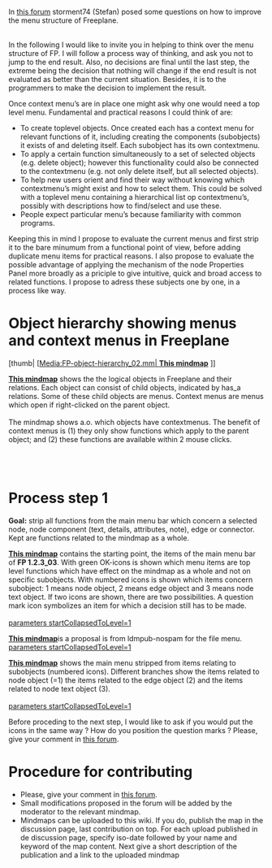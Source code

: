 In [this forum](https://sourceforge.net/projects/freeplane/forums/forum/758437/topic/4384594) storment74 (Stefan) posed some questions on how to improve the menu structure of Freeplane. <br><br>

In the following I would like to invite you in helping to think over the menu structure of FP. I will follow a process way of thinking, and ask you  not to jump to the end result. Also, no decisions are final until the last step, the extreme being the decision that nothing will change  if the end result is not evaluated as better than the current situation. Besides, it is to the programmers to make the decision to implement the result.

Once context menu’s are in place one might ask why one would need a  top level menu. Fundamental and practical reasons I could think of are:

* To create toplevel objects. Once created each has a context menu for relevant functions of it, including creating the components (subobjects) it exists of and deleting itself.  Each subobject has its own contextmenu.
* To apply a certain function simultaneously to a set of selected objects (e.g. delete object); however this functionality could also be connected to the contextmenu (e.g. not only delete itself, but all selected objects).
* To help new users orient and find their way without knowing which contextmenu’s might exist and how to select them. This could be solved  with a toplevel menu containing a hierarchical list op contextmenu’s, possibly with descriptions how to find/select and use these.
* People expect particular menu’s because familiarity with common programs.

Keeping this in mind I propose to evaluate the current menus and first strip it to the bare minumum from a functional point of view, before adding duplicate menu items for practical reasons. I also propose to evaluate the possible advantage of applying the mechanism of the node Properties Panel more broadly as a priciple to give intuitive, quick and broad access to related functions. I propose to adress these subjects one by one, in a process like way.


# Object hierarchy showing menus and context menus in Freeplane
[thumb| 
[[Media:FP-object-hierarchy_02.mm| **This mindmap**](File:FP-object-hierarchy.jpg.md) ]]

[**This mindmap**](Media:FP-object-hierarchy_02.mm.md) shows the the logical objects in Freeplane and their relations. Each object can consist of child objects, indicated by has_a relations. Some of these child objects are menus. Context menus are menus which open if right-clicked on the parent object. 
<br><br>
The mindmap shows a.o. which objects have contextmenus. The benefit of context menus is (1) they only show functions which apply to the parent object; and (2) these functions are available within 2 mouse clicks.
<br><br><br><br>

# Process step 1
**Goal:** strip all functions from the main menu bar which concern a selected node, node component (text, details, attributes, note), edge or connector. Kept are functions related to the mindmap as a whole.<br>

[**This mindmap**](Media:CurrentMainMenuWithIconsShowingLev.mm.md) contains the starting point, the items of the main menu bar of **FP 1.2.3_03**. With green OK-icons is shown which menu items are top level functions which have effect on the mindmap as a whole and not on specific subobjects. With numbered icons is shown which items concern subobject: 1 means node object, 2 means edge object and 3 means node text object. If two icons are shown, there are two possibilities. A question mark icon symbolizes an item for which a decision still has to be made. <br><br>
<mm>[parameters startCollapsedToLevel=1](CurrentMainMenuWithIconsShowingLev.mm.md) </mm>

[**This mindmap**](Media:CurrentMainMenuWithIconsShowingLev_Nam.mm.md)is a proposal is from ldmpub-nospam for the file menu.
<mm>[parameters startCollapsedToLevel=1](CurrentMainMenuWithIconsShowingLev_Nam.mm.md) </mm>
 

[**This mindmap**](Media:CurrentMainMenuStripped.mm.md) shows the main menu stripped from items relating to subobjects (numbered icons). Different branches show the items related to node object (=1) the items related to the edge object (2) and the items related to node text object (3). <br><br>
<mm>[parameters startCollapsedToLevel=1](CurrentMainMenuStripped.mm.md) </mm>

Before proceding to the next step, I would like to ask if you would put the icons in the same way ? How do you position the question marks ? Please, give your comment in [this forum](https://sourceforge.net/projects/freeplane/forums/forum/758437/topic/4398409).

# Procedure for contributing

* Please, give your comment in [this forum](https://sourceforge.net/projects/freeplane/forums/forum/758437/topic/4398409).
* Small modifications proposed in the forum will be added by the moderator to the relevant mindmap.
* Mindmaps can be uploaded to this wiki. If you do, publish the map in the discussion page, last contribution on top. For each upload published in de discussion page, specify iso-date followed by your name and keyword of the map content. Next give a short description of the publication and a link to the uploaded mindmap

<!-- ({Category:Menu}) -->

